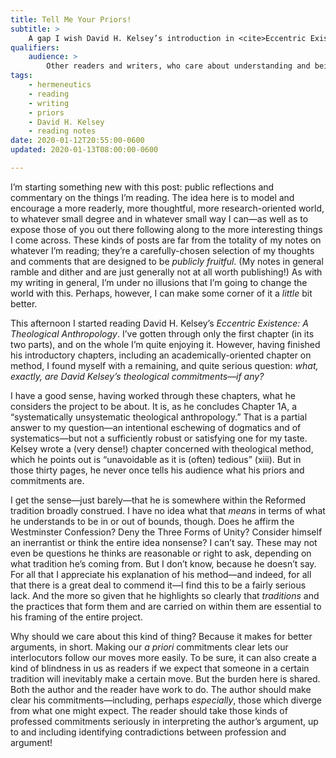 ```yaml
---
title: Tell Me Your Priors!
subtitle: >
    A gap I wish David H. Kelsey’s introduction in <cite>Eccentric Existence</cite> had filled.
qualifiers:
    audience: >
        Other readers and writers, who care about understanding and being understood.
tags:
    - hermeneutics
    - reading
    - writing
    - priors
    - David H. Kelsey
    - reading notes
date: 2020-01-12T20:55:00-0600
updated: 2020-01-13T08:00:00-0600

---
```


<section class="note" aria-label="note">

I’m starting something new with this post: public reflections and commentary on the things I’m reading. The idea here is to model and encourage a more readerly, more thoughtful, more research-oriented world, to whatever small degree and in whatever small way I can—as well as to expose those of you out there following along to the more interesting things I come across. These kinds of posts are far from the totality of my notes on whatever I’m reading; they’re a carefully-chosen selection of my thoughts and comments that are designed to be *publicly fruitful*. (My notes in general ramble and dither and are just generally not at all worth publishing!) As with my writing in general, I’m under no illusions that I’m going to change the world with this. Perhaps, however, I can make some corner of it a *little* bit better.

</section>

This afternoon I started reading David H. Kelsey’s <cite>Eccentric Existence: A Theological Anthropology</cite>. I’ve gotten through only the first chapter (in its two parts), and on the whole I’m quite enjoying it. However, having finished his introductory chapters, including an academically-oriented chapter on method, I found myself with a remaining, and quite serious question: <i>what, exactly, are David Kelsey’s theological commitments—if any?</i>

I have a good sense, having worked through these chapters, what he considers the project to be about. It is, as he concludes Chapter 1A, a “systematically unsystematic theological anthropology.” That is a partial answer to my question—an intentional eschewing of dogmatics and of systematics—but not a sufficiently robust or satisfying one for my taste. Kelsey wrote a (very dense!) chapter concerned with theological method, which he points out is “unavoidable as it is (often) tedious” (xiii). But in those thirty pages, he never once tells his audience what his priors and commitments are.

I get the sense—just barely—that he is somewhere within the Reformed tradition broadly construed. I have no idea what that *means* in terms of what he understands to be in or out of bounds, though. Does he affirm the Westminster Confession? Deny the Three Forms of Unity? Consider himself an inerrantist or think the entire idea nonsense? I can’t say. These may not even be questions he thinks are reasonable or right to ask, depending on what tradition he’s coming from. But I don’t know, because he doesn’t say. For all that I appreciate his explanation of his method—and indeed, for all that there is a great deal to commend it—I find this to be a fairly serious lack. And the more so given that he highlights so clearly that *traditions* and the practices that form them and are carried on within them are essential to his framing of the entire project.

Why should we care about this kind of thing? Because it makes for better arguments, in short. Making our <i>a priori</i> commitments clear lets our interlocutors follow our moves more easily. To be sure, it can also create a kind of blindness in us as readers if we expect that someone in a certain tradition will inevitably make a certain move. But the burden here is shared. Both the author and the reader have work to do. The author should make clear his commitments—including, perhaps *especially*, those which diverge from what one might expect. The reader should take those kinds of professed commitments seriously in interpreting the author’s argument, up to and including identifying contradictions between profession and argument!